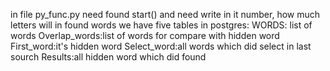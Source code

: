 in file py_func.py need found start() and need write in it number, how much letters will in found words
we have five tables in postgres:
WORDS: list of words
Overlap_words:list of words for compare with hidden word
First_word:it's hidden word
Select_word:all words which did select in last sourch
Results:all hidden word which did found
